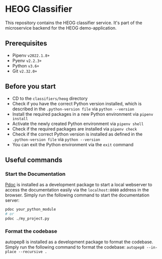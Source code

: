 # HEOG Classifier

This repository contains the HEOG classifier service. It's part of the microservice backend for the HEOG demo-application.

## Prerequisites

- Pipenv `v2022.1.8+`
- Pyenv `v2.2.3+`
- Python `v3.6+`
- Git `v2.32.0+`

## Before you start

- CD to the `classifiers/heog` directory
- Check if you have the correct Python version installed, which is described in the `.python-version file` via `python --version`
- Install the required packages in a new Python environment via `pipenv install`
- Activate the newly created Python environment via `pipenv shell`
- Check if the required packages are installed via `pipenv check`
- Check if the correct Python version is installed as defined in the `.python-version file` via `python --version`
- You can exit the Python environment via the `exit` command

## Useful commands

### Start the Documentation

[Pdoc](https://pdoc.dev) is installed as a development package to start a local webserver to access the documentation easily via the `localhost:8080` address in the browser. Simply run the following command to start the documentation server:

```bash
pdoc your_python_module
# or
pdoc ./my_project.py
```

### Format the codebase

autopep8 is installed as a development package to format the codebase. Simply run the following command to format the codebase: `autopep8 --in-place --recursive .`
